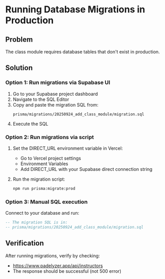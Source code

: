 # Running Database Migrations in Production

## Problem
The class module requires database tables that don't exist in production.

## Solution

### Option 1: Run migrations via Supabase UI
1. Go to your Supabase project dashboard
2. Navigate to the SQL Editor
3. Copy and paste the migration SQL from:
   ```
   prisma/migrations/20250924_add_class_module/migration.sql
   ```
4. Execute the SQL

### Option 2: Run migrations via script
1. Set the DIRECT_URL environment variable in Vercel:
   - Go to Vercel project settings
   - Environment Variables
   - Add DIRECT_URL with your Supabase direct connection string
   
2. Run the migration script:
   ```bash
   npm run prisma:migrate:prod
   ```

### Option 3: Manual SQL execution
Connect to your database and run:
```sql
-- The migration SQL is in:
-- prisma/migrations/20250924_add_class_module/migration.sql
```

## Verification
After running migrations, verify by checking:
- https://www.padelyzer.app/api/instructors
- The response should be successful (not 500 error)